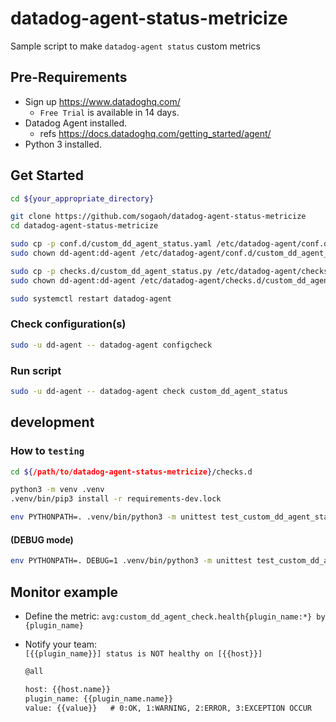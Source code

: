 # datadog-agent-status-metricize
Sample script to make `datadog-agent status` custom metrics

## Pre-Requirements

- Sign up https://www.datadoghq.com/   
    - `Free Trial` is available in 14 days.
- Datadog Agent installed.
    - refs https://docs.datadoghq.com/getting_started/agent/
- Python 3 installed.


## Get Started

```bash
cd ${your_appropriate_directory}
```

```bash
git clone https://github.com/sogaoh/datadog-agent-status-metricize
cd datadog-agent-status-metricize
```

```bash
sudo cp -p conf.d/custom_dd_agent_status.yaml /etc/datadog-agent/conf.d/
sudo chown dd-agent:dd-agent /etc/datadog-agent/conf.d/custom_dd_agent_status.yaml
```

```bash
sudo cp -p checks.d/custom_dd_agent_status.py /etc/datadog-agent/checks.d/
sudo chown dd-agent:dd-agent /etc/datadog-agent/checks.d/custom_dd_agent_status.py
```

```bash
sudo systemctl restart datadog-agent
```

### Check configuration(s)

```bash
sudo -u dd-agent -- datadog-agent configcheck
```

### Run script

```bash
sudo -u dd-agent -- datadog-agent check custom_dd_agent_status
```


## development 

### How to `testing` 

```bash
cd ${/path/to/datadog-agent-status-metricize}/checks.d
```

```bash
python3 -m venv .venv
.venv/bin/pip3 install -r requirements-dev.lock
```

```bash
env PYTHONPATH=. .venv/bin/python3 -m unittest test_custom_dd_agent_status.py
```


#### (DEBUG mode)

```bash
env PYTHONPATH=. DEBUG=1 .venv/bin/python3 -m unittest test_custom_dd_agent_status.py
```


## Monitor example

- Define the metric: `avg:custom_dd_agent_check.health{plugin_name:*} by {plugin_name}`

- Notify your team:   
    `[{{plugin_name}}] status is NOT healthy on [{{host}}]`
    ```md
    @all

    host: {{host.name}}
    plugin_name: {{plugin_name.name}}
    value: {{value}}   # 0:OK, 1:WARNING, 2:ERROR, 3:EXCEPTION OCCUR
